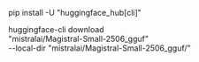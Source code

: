 pip install -U "huggingface_hub[cli]"

huggingface-cli download \
"mistralai/Magistral-Small-2506_gguf" \
--local-dir "mistralai/Magistral-Small-2506_gguf/"

